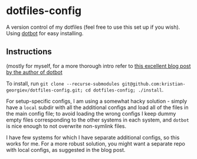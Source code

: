 # dotfiles-config

A version control of my dotfiles (feel free to use this set up if you wish). Using [dotbot](https://github.com/anishathalye/dotbot) for easy installing.

## Instructions 
(mostly for myself, for a more thorough intro refer to [this excellent blog post by the author of dotbot](https://www.anishathalye.com/2014/08/03/managing-your-dotfiles/)

To install, run `git clone --recurse-submodules git@github.com:kristian-georgiev/dotfiles-config.git; cd dotfiles-config; ./install`.

For setup-specific configs, I am using a somewhat hacky solution - simply have a `local` subdir with all the additional configs and load all of the files in the main config file; 
to avoid loading the wrong configs I keep dummy empty files corresponding to the other systems in each system, and `dotbot` is nice enough to not overwrite non-symlink files.

I have few systems for which I have separate additional configs, so this works for me. For a more robust solution, you might want a separate repo with local configs, as suggested in the blog post.
